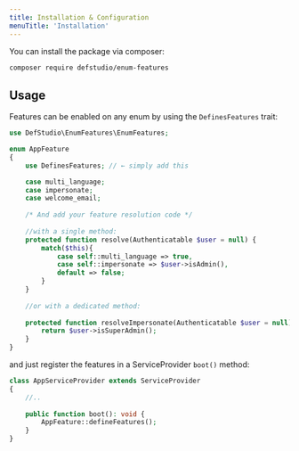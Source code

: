 ```yaml
---
title: Installation & Configuration
menuTitle: 'Installation'
---
```


You can install the package via composer:

``` bash
composer require defstudio/enum-features
```

## Usage

Features can be enabled on any enum by using the `DefinesFeatures` trait:

```php
use DefStudio\EnumFeatures\EnumFeatures;

enum AppFeature
{
    use DefinesFeatures; // ← simply add this 

    case multi_language;
    case impersonate;
    case welcome_email;
    
    /* And add your feature resolution code */
    
    //with a single method:
    protected function resolve(Authenticatable $user = null) {
        match($this){
            case self::multi_language => true,
            case self::impersonate => $user->isAdmin(),
            default => false;
        }
    }
    
    //or with a dedicated method:
    
    protected function resolveImpersonate(Authenticatable $user = null){
        return $user->isSuperAdmin();
    }
}
```

and just register the features in a ServiceProvider `boot()` method:

```php
class AppServiceProvider extends ServiceProvider
{
    //..
    
    public function boot(): void {
        AppFeature::defineFeatures();
    }
}
```
